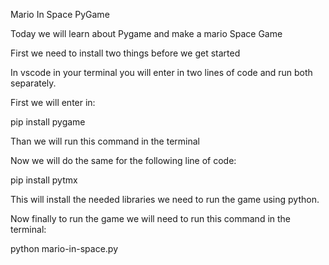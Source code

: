 Mario In Space PyGame

Today we will learn about Pygame and make a mario Space Game 

First we need to install two things before we get started

In vscode in your terminal you will enter in two lines of code and run both separately.

First we will enter in:

pip install pygame

Than we will run this command in the terminal 

Now we will do the same for the following line of code:

pip install pytmx

This will install the needed libraries we need to run the game using python.

Now finally to run the game we will need to run this command in the terminal: 

python mario-in-space.py


